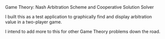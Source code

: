 Game Theory: Nash Arbitration Scheme and Cooperative Solution Solver 

I built this as a test application to graphically find and display arbitration value in a two-player game.

I intend to add more to this for other Game Theory problems down the road.
